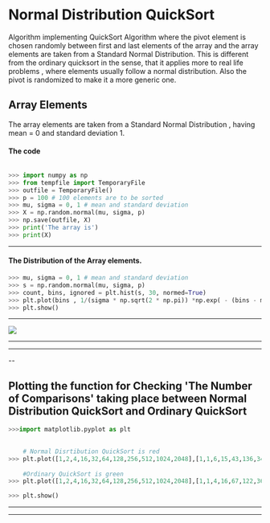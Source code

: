 # Normal Distribution QuickSort


Algorithm implementing QuickSort Algorithm where the pivot element is chosen randomly between first and last elements of the array and the array elements are taken from a Standard Normal Distribution.
This is different from the ordinary quicksort in the sense, that it applies more to real life problems , where elements usually follow a normal distribution. Also the pivot is randomized to make it a more generic one.


## Array Elements

The array elements are taken from a Standard Normal Distribution , having mean = 0 and standard deviation 1.

#### The code

```python

>>> import numpy as np 
>>> from tempfile import TemporaryFile
>>> outfile = TemporaryFile()    
>>> p = 100 # 100 elements are to be sorted
>>> mu, sigma = 0, 1 # mean and standard deviation
>>> X = np.random.normal(mu, sigma, p)
>>> np.save(outfile, X)
>>> print('The array is')
>>> print(X)

```

------

#### The Distribution of the Array elements.

```python
>>> mu, sigma = 0, 1 # mean and standard deviation
>>> s = np.random.normal(mu, sigma, p)
>>> count, bins, ignored = plt.hist(s, 30, normed=True)
>>> plt.plot(bins , 1/(sigma * np.sqrt(2 * np.pi)) *np.exp( - (bins - mu)**2 / (2 * sigma**2) ),linewidth=2, color='r')
>>> plt.show()   

```


-----




![](https://www.mathsisfun.com/data/images/normal-distrubution-large.gif)

---

---------------------

--

## Plotting the function for Checking 'The Number of Comparisons' taking place between Normal Distribution QuickSort and Ordinary QuickSort 

```python
>>>import matplotlib.pyplot as plt

    
    # Normal Disrtibution QuickSort is red
>>> plt.plot([1,2,4,16,32,64,128,256,512,1024,2048],[1,1,6,15,43,136,340,800,2156,6821,16325],linewidth=2, color='r')
    
    #Ordinary QuickSort is green
>>> plt.plot([1,2,4,16,32,64,128,256,512,1024,2048],[1,1,4,16,67,122,362,949,2131,5086,12866],linewidth=2, color='g')

>>> plt.show()

```


----


------------------

